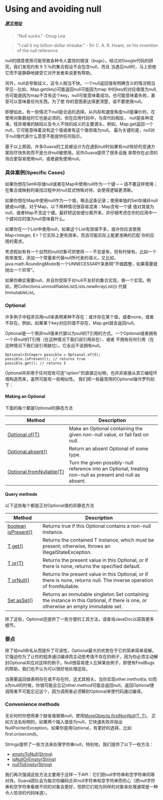 # Using and avoiding null
##### [原文地址](https://github.com/google/guava/wiki/UsingAndAvoidingNullExplained)
> "Null sucks." -Doug Lea

> "I call it my billion-dollar mistake." - Sir C. A. R. Hoare, on his invention of the null reference

null的随意使用可能导致各种令人震惊的错误（bugs）。经过对Google代码的研究，我们发现约有９５％的集合假设不会包含null，而且
当遇见null时，马上拒绝它而不是静静地接受它对开发者来说更有帮助。

另外，null会导致歧义，这令人相当不快。一个null返回值有明确含义的情况相当罕见--比如，Map.get(key)可能返回null可能因为map
中的key的对应值值为null,也可能是因为map不含有这个key。null可能意味着成功，也可能意味着失败，甚至可以意味着任何东西。为了使
你的意图表达得更清楚，请不要使用null。

即便如此，有一些情况下null是合适的选择。从内存和速度角度null是廉价的，在使用对象数组时它也是必须的。但在应用代码中，与库代码相反，
null是各种混淆，怪异艰难的缺陷以及令人不快的歧义的主要源头，例如，Map.get返回一个null，它可能意味着没有这个值或者有这个值但值为null。
最为关键的是，null对于null值代表什么意思不能提供任何指示。

基于以上原因，许多Guava的工具被设计为在遇到null时如果有null有好的变通方案则尽快失败而不是允许null被使用。另外Guava提供了很多设施
来帮你在必须的场合更容易使用null，或者避免使用null。

### 具体案例(Specific Cases)
如果你想在Set中存储null或者在Map中使用null作为一个键－－请不要这样使用；在集合或映射的查找过程中对null显式特殊对待，会使得逻辑更清晰。

如果你想在Map中使用null作为一个值，略去这条记录；使用单独的Set存储非null键或null键。对于Map，以下两种情况很容易混淆：Map含有一个键
值对其值为null，或者Map不含这个键。最好把这些键分离开来，并仔细考虑在你的应用中一个键对应的值为null意味着什么。

如果你在一个List中使用null，如果这个List有效值不多，或许你应该使用Map<Integer, E>？它实际上更有效率，而且可能实际上能更准确的匹配
你的应用的需求。

考虑假如有有一个自然的null对象可供使用－－不总是有，但有时候有。比如一个枚举类型，添加一个常量来代替null所代表的语义。又比如，java.math.RoundingMode有一个UNNECESSARY来表明“不做圆整，如果需要就抛出一个异常”。

如果你确实需要null，并且你受阻于对null不友好的集合实现，换一个实现。例如，用Collections.unmodifiableList(Lists.newArrayList())
代替ImmutableList。

### Optional
许多例子中程序员用null来表明某种不存在：或许存在某个值，或者none，或者不存在。例如，如果某个key对应的值不存在，Map.get就会返回null。

Optional<T>是一个用非null值来代替以为null的T引用的方式。一个Optional或者拥有一个非null的T引用（在这种情况下我们说引用存在），或者
不拥有任何引用（在这种情况下我们说引用缺位）。它永远不说拥有null。
```
Optional<Integer> possible = Optional.of(5);
possible.isPresent(); // returns true
possible.get(); // returns 5
```

Optional并非用于任何现有可选"option"的直接近似物，也并非直接从其它编程环境构造而来，虽然可能有一些相似性。
我们把一些最常用的Optional操作罗列如下：

#### Making an Optional

下面的每个都是Optional的静态方法

**Method**|**Description**
----------|---------------
[Optional.of(T)](http://google.github.io/guava/releases/snapshot/api/docs/com/google/common/base/Optional.html#of-T-)|Make an Optional containing the given non-null value, or fail fast on null.
[Optional.absent()](http://google.github.io/guava/releases/snapshot/api/docs/com/google/common/base/Optional.html#absent--)|Return an absent Optional of some type.
[Optional.fromNullable(T)](http://google.github.io/guava/releases/snapshot/api/docs/com/google/common/base/Optional.html#fromNullable-T-)|Turn the given possibly-null reference into an Optional, treating non-null as present and null as absent.

#### Query methods

以下这些每个都是正对Optional<T>值的非静态方法

**Method**|**Description**
----------|---------------
[boolean isPresent()](http://google.github.io/guava/releases/snapshot/api/docs/com/google/common/base/Optional.html#isPresent--)|Returns true if this Optional contains a non-null instance.
[T get()](http://google.github.io/guava/releases/snapshot/api/docs/com/google/common/base/Optional.html#get--)|Returns the contained T instance, which must be present; otherwise, throws an IllegalStateException.
[T or(T)](http://google.github.io/guava/releases/snapshot/api/docs/com/google/common/base/Optional.html#or-T-)|Returns the present value in this Optional, or if there is none, returns the specified default.
[T orNull()](http://google.github.io/guava/releases/snapshot/api/docs/com/google/common/base/Optional.html#orNull--)|Returns the present value in this Optional, or if there is none, returns null. The inverse operation of fromNullable.
[Set<T> asSet()](http://google.github.io/guava/releases/snapshot/api/docs/com/google/common/base/Optional.html#asSet--)|Returns an immutable singleton Set containing the instance in this Optional, if there is one, or otherwise an empty immutable set.

除了这些，Optional还提供了一些方便的工具方法，请查询JavaDoc以获取更多细节。

### 要点
除了给null命名从而提升了可读性，Optional最大的优势在于它的简单简单易解。它强迫你为了让你的程序通过编译而主动思考值不存在的例子，因为你必须主动解封Optional并应对这样的例子。Null很容易使人忘掉某些例子，即使有FindBugs的帮助，我们也不认为可以很好地处理这些。

当需要返回值表明存在或不存在时，这尤其相关。当你实现other.method(a, b)而a为null的时候，你很可能会忘记other.method可能会返回null。返回Optional使调用者不可能忘记这个，因为调用者必须解封Optional来使代码通过编译。

### Convenience methods
无论何时你想用某个缺省值替换null，使用[MoreObjects.firstNonNull(T, T)](http://google.github.io/guava/releases/snapshot/api/docs/com/google/common/base/MoreObjects.html#firstNonNull-T-T-)。
正如方法名标明的，如果两个输入值皆为null，它快速失败并抛出NullPointerException。如果你是用Optional，有更好的选择，比如first.or(second)。

Strings提供了一些方法来处理字符串null，特别地，我们提供了以下一些方法：
- [emptyToNull(String)](http://google.github.io/guava/releases/snapshot/api/docs/com/google/common/base/Strings.html#emptyToNull-java.lang.String-)
- [isNullOrEmpty(String)](http://google.github.io/guava/releases/snapshot/api/docs/com/google/common/base/Strings.html#isNullOrEmpty-java.lang.String-)
- [nullToEmpty(String)](http://google.github.io/guava/releases/snapshot/api/docs/com/google/common/base/Strings.html#nullToEmpty-java.lang.String-)
  
我们再次强调这些方法主要用于这样一下API：它们把null字符串和空字符串同等对待。Guava团队会为每次你编码合并null字符串和空字符串而伤心（把null字符串和空字符串看做不同的对象会更好，但把它们视为同样的对象来处理通常是一种令人惊讶的代码味道）。